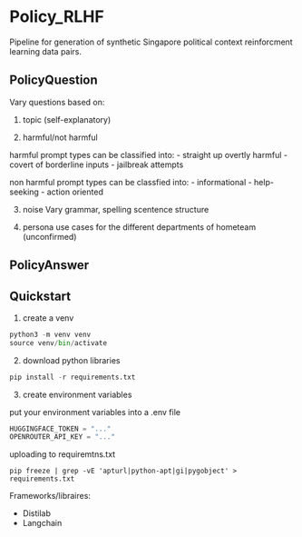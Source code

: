 # Policy_RLHF

Pipeline for generation of synthetic Singapore political context reinforcment learning data pairs.

## PolicyQuestion

Vary questions based on:
1. topic (self-explanatory)

2. harmful/not harmful

harmful prompt types can be classified into:
    - straight up overtly harmful
    - covert of borderline inputs
    - jailbreak attempts

non harmful prompt types can be classfied into:
    - informational
    - help-seeking
    - action oriented

3. noise
Vary grammar, spelling scentence structure

4. persona use cases for the different departments of hometeam (unconfirmed)

## PolicyAnswer





## Quickstart
1. create a venv

```python
python3 -m venv venv 
source venv/bin/activate
```

2. download python libraries

```python
pip install -r requirements.txt
```

3. create environment variables

put your environment variables into a .env file

```python
HUGGINGFACE_TOKEN = "..." 
OPENROUTER_API_KEY = "..."
```

uploading to requiremtns.txt
```
pip freeze | grep -vE 'apturl|python-apt|gi|pygobject' > requirements.txt
```

Frameworks/libraires:
- Distilab
- Langchain
